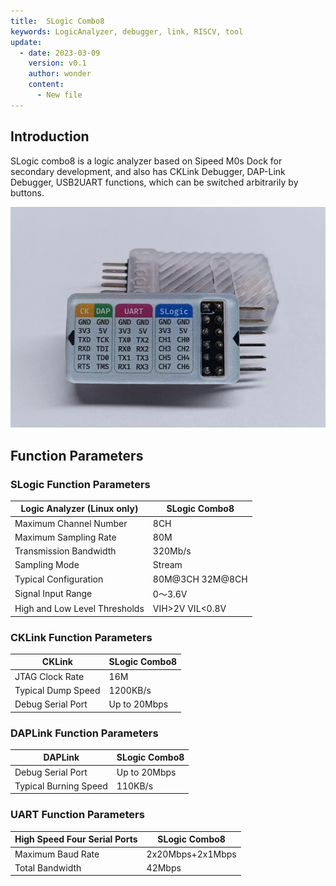 ```yaml
---
title:  SLogic Combo8
keywords: LogicAnalyzer, debugger, link, RISCV, tool
update:
  - date: 2023-03-09
    version: v0.1
    author: wonder
    content:
      - New file
---
```


## Introduction

SLogic combo8 is a logic analyzer based on Sipeed M0s Dock for secondary development, and also has CKLink Debugger, DAP-Link Debugger, USB2UART functions, which can be switched arbitrarily by buttons.


![](../../../zh/logic_analyzer/assets/slogic_combo8_main.png)

## Function Parameters

### SLogic Function Parameters

| Logic Analyzer (Linux only) | **SLogic Combo8** |
| --------------------------- | ----------------- |
| Maximum Channel Number      | 8CH               |
| Maximum Sampling Rate       | 80M               |
| Transmission Bandwidth      | 320Mb/s           |
| Sampling Mode               | Stream            |
| Typical Configuration       | 80M@3CH 32M@8CH   |
| Signal Input Range          | 0～3.6V           |
| High and Low Level Thresholds | VIH>2V VIL<0.8V   |

### CKLink Function Parameters

| CKLink       | SLogic Combo8 |
| ------------ | ------------- |
| JTAG Clock Rate | 16M           |
| Typical Dump Speed | 1200KB/s      |
| Debug Serial Port | Up to 20Mbps    |

### DAPLink Function Parameters

| DAPLink      | SLogic Combo8 |
| ------------ | ------------- |
| Debug Serial Port | Up to 20Mbps    |
| Typical Burning Speed | 110KB/s       |

### UART Function Parameters

| High Speed Four Serial Ports | **SLogic Combo8** |
| ---------------------------- | ----------------- |
| Maximum Baud Rate            | 2x20Mbps+2x1Mbps  |
| Total Bandwidth              | 42Mbps            |
